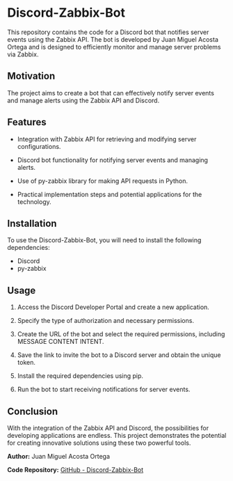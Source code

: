 # Discord-Zabbix-Bot

This repository contains the code for a Discord bot that notifies server events using the Zabbix API. The bot is developed by Juan Miguel Acosta Ortega and is designed to efficiently monitor and manage server problems via Zabbix.

## Motivation
The project aims to create a bot that can effectively notify server events and manage alerts using the Zabbix API and Discord.

## Features

- Integration with Zabbix API for retrieving and modifying server configurations.
- Discord bot functionality for notifying server events and managing alerts.

- Use of py-zabbix library for making API requests in Python.
- Practical implementation steps and potential applications for the technology.

## Installation
To use the Discord-Zabbix-Bot, you will need to install the following dependencies:

- Discord
- py-zabbix

## Usage

1. Access the Discord Developer Portal and create a new application.
2. Specify the type of authorization and necessary permissions.

3. Create the URL of the bot and select the required permissions, including MESSAGE CONTENT INTENT.
4. Save the link to invite the bot to a Discord server and obtain the unique token.

5. Install the required dependencies using pip.
6. Run the bot to start receiving notifications for server events.

## Conclusion
With the integration of the Zabbix API and Discord, the possibilities for developing applications are endless. This project demonstrates the potential for creating innovative solutions using these two powerful tools.


**Author:** Juan Miguel Acosta Ortega


**Code Repository:** [GitHub - Discord-Zabbix-Bot](https://github.com/JuanmiAcosta/Discord-Zabbix-Bot)
